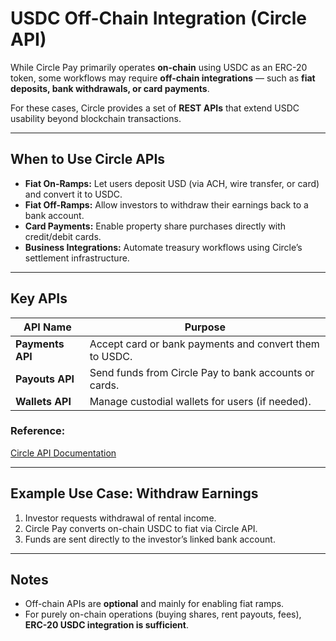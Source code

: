 # USDC Off-Chain Integration (Circle API)

While Circle Pay primarily operates **on-chain** using USDC as an ERC-20 token, some workflows may require **off-chain integrations** — such as **fiat deposits, bank withdrawals, or card payments**.

For these cases, Circle provides a set of **REST APIs** that extend USDC usability beyond blockchain transactions.

---

## When to Use Circle APIs

- **Fiat On-Ramps:** Let users deposit USD (via ACH, wire transfer, or card) and convert it to USDC.
- **Fiat Off-Ramps:** Allow investors to withdraw their earnings back to a bank account.
- **Card Payments:** Enable property share purchases directly with credit/debit cards.
- **Business Integrations:** Automate treasury workflows using Circle’s settlement infrastructure.

---

## Key APIs

| API Name         | Purpose                                                |
| ---------------- | ------------------------------------------------------ |
| **Payments API** | Accept card or bank payments and convert them to USDC. |
| **Payouts API**  | Send funds from Circle Pay to bank accounts or cards.  |
| **Wallets API**  | Manage custodial wallets for users (if needed).        |

### Reference:

[Circle API Documentation](https://developers.circle.com/)

---

## Example Use Case: Withdraw Earnings

1. Investor requests withdrawal of rental income.
2. Circle Pay converts on-chain USDC to fiat via Circle API.
3. Funds are sent directly to the investor’s linked bank account.

---

## Notes

- Off-chain APIs are **optional** and mainly for enabling fiat ramps.
- For purely on-chain operations (buying shares, rent payouts, fees), **ERC-20 USDC integration is sufficient**.
